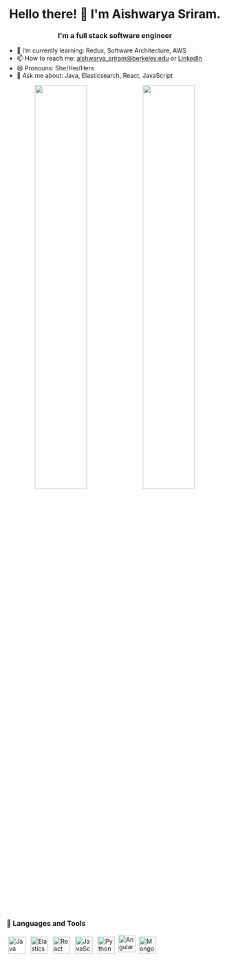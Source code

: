 <!--
**aishwarya1712/aishwarya1712** is a ✨ _special_ ✨ repository because its `README.md` (this file) appears on your GitHub profile.

Here are some ideas to get you started:

- 🔭 I’m currently working on ...
- 🌱 I’m currently learning ...
- 👯 I’m looking to collaborate on ...
- 🤔 I’m looking for help with ...
- 💬 Ask me about ...
- 📫 How to reach me: ...
- 😄 Pronouns: ...
- ⚡ Fun fact: ...
-->

<h1 align="center">Hello there! 👋 I'm Aishwarya Sriram.</h1>
<h3 align="center">I'm a full stack software engineer</h3>


- 🌱 I’m currently learning: Redux, Software Architecture, AWS
- 📫 How to reach me: aishwarya_sriram@berkeley.edu or [LinkedIn](http://www.linkedin.com/in/aishwarya-sriram)
- 😄 Pronouns: She/Her/Hers
- 💬 Ask me about: Java, Elasticsearch, React, JavaScript

<p align="center">
  <img width="49%" src="https://github-readme-stats.vercel.app/api?username=aishwarya1712&show_icons=true&theme=tokyonight" />
  <img width="49%" src="https://github-readme-streak-stats.herokuapp.com/?user=aishwarya1712&theme=tokyonight&theme=tokyonight" />
</p>

<h3 align="left">🧰 Languages and Tools</h3>
<p align="left">
<img src="https://upload.wikimedia.org/wikipedia/en/thumb/3/30/Java_programming_language_logo.svg/800px-Java_programming_language_logo.svg.png" alt="Java" height="40" style="vertical-align:top; margin:4px">
<img src="https://upload.wikimedia.org/wikipedia/commons/thumb/f/f4/Elasticsearch_logo.svg/480px-Elasticsearch_logo.svg.png" alt="Elasticsearch" height="40" style="vertical-align:top; margin:4px">
<img src="https://upload.wikimedia.org/wikipedia/commons/thumb/a/a7/React-icon.svg/240px-React-icon.svg.png" alt="React" height="40" style="vertical-align:top; margin:4px">
<img src="https://1000logos.net/wp-content/uploads/2020/09/JavaScript-Logo.png" alt="JavaScript" alt="JavaScript" height="40" style="vertical-align:top; margin:4px">
<img src="https://upload.wikimedia.org/wikipedia/commons/thumb/c/c3/Python-logo-notext.svg/242px-Python-logo-notext.svg.png" alt="Python" height="40" style="vertical-align:top; margin:4px">
<img src="https://upload.wikimedia.org/wikipedia/commons/thumb/c/cf/Angular_full_color_logo.svg/500px-Angular_full_color_logo.svg.png" alt="Angular" height="40" style="vertical-align:top; margin:4px>
<img src="https://upload.wikimedia.org/wikipedia/commons/thumb/2/27/PHP-logo.svg/242px-PHP-logo.svg.png" alt="PHP" height="40" style="vertical-align:top; margin:4px">
<img src="https://upload.wikimedia.org/wikipedia/commons/thumb/9/93/MongoDB_Logo.svg/500px-MongoDB_Logo.svg.png" alt="MongoDB" height="40" style="vertical-align:top; margin:4px">
</p>
